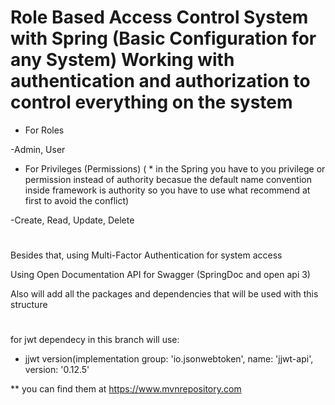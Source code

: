 # Role Based Access Control System with Spring (Basic Configuration for any System) Working with authentication and authorization to control everything on the system

- For Roles

-Admin, User


- For Privileges (Permissions) ( * in the Spring you have to you privilege or permission instead of authority becasue the default name convention inside framework is authority so you have to use what recommend at first to avoid the conflict)

-Create, Read, Update, Delete

# ##############
Besides that, using Multi-Factor Authentication for system access


Using Open Documentation API for Swagger (SpringDoc and open api 3)


Also will add all the packages and dependencies that will be used with this structure
# ######################
for jwt dependecy in this branch will use:

- jjwt version(implementation group: 'io.jsonwebtoken', name: 'jjwt-api', version: '0.12.5'
  
**  you can find them at https://www.mvnrepository.com

